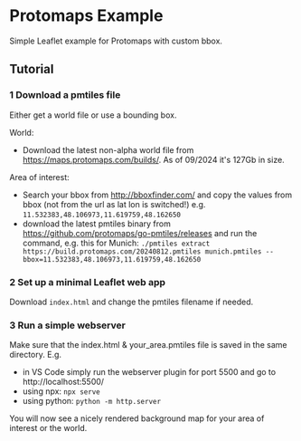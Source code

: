 # Protomaps Example
Simple Leaflet example for Protomaps with custom bbox.

## Tutorial

### 1 Download a pmtiles file
Either get a world file or use a bounding box. 

World:
- Download the latest non-alpha world file from https://maps.protomaps.com/builds/. As of 09/2024 it's 127Gb in size.

Area of interest:
- Search your bbox from http://bboxfinder.com/ and copy the values from bbox (not from the url as lat lon is switched!) e.g. `11.532383,48.106973,11.619759,48.162650`
- download the latest pmtiles binary from https://github.com/protomaps/go-pmtiles/releases and run the command, e.g. this for Munich: `./pmtiles extract https://build.protomaps.com/20240812.pmtiles munich.pmtiles --bbox=11.532383,48.106973,11.619759,48.162650`

### 2 Set up a minimal Leaflet web app

Download `index.html` and change the pmtiles filename if needed.

### 3 Run a simple webserver
Make sure that the index.html & your_area.pmtiles file is saved in the same directory. E.g.
- in VS Code simply run the webserver plugin for port 5500 and go to http://localhost:5500/
- using npx: `npx serve`
- using python: `python -m http.server`

You will now see a nicely rendered background map for your area of interest or the world.



